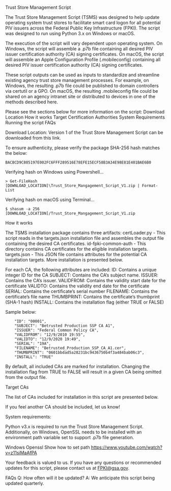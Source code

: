 Trust Store Management Script

The Trust Store Management Script (TSMS) was designed to help update operating system trust stores to facilitate smart card logon for all potential PIV issuers across the Federal Public Key Infrastructure (FPKI). The script was designed to run using Python 3.x on Windows or macOS. 

The execution of the script will vary dependent upon operating system. 
On Windows, the script will assemble a .p7b file containing all desired PIV issuer certification authority (CA) signing certificates. 
On macOS, the script will assemble an Apple Configuration Profile (.mobileconfig) containing all desired PIV issuer certification authority (CA) signing certificates. 

These script outputs can be used as inputs to standardize and streamline existing agency trust store management processes. For example, on Windows, the resulting .p7b file could be published to domain controllers via certutil or a GPO. On macOS, the resulting .mobileconfig file could be shared on an agency intranet site or distributed to devices in one of the methods described here.  

Please see the sections below for more information on the script:
Download Location
How it works
Target Certification Authorities
System Requirements
Running the script
FAQs

Download Location: 
Version 1 of the Trust Store Management Script can be downloaded from this link.

To ensure authenticity, please verify the package SHA-256 hash matches the below:
```
BACBCD9C805197E002FC6FFF289516E78EFE15ECF58B3A34E98E81E401BAE6B0
```

Verifying hash on Windows using Powershell...
```
> Get-FileHash [DOWNLOAD_LOCATION]\Trust_Store_Mangagement_Script_V1.zip | Format-List
```

Verifying hash on macOS using Terminal…
```
$ shasum -a 256 [DOWNLOAD_LOCATION]/Trust_Store_Mangagement_Script_V1.zip
```


How it works

The TSMS installation package contains three artifacts:
certLoader.py - This script reads in the targets.json installation file and assembles the output file containing the desired CA certificates.
id-fpki-common-auth - This directory contains CA certificates for the eligible installation targets. 
targets.json - This JSON file contains attributes for the potential CA installation targets. More installation is presented below.

For each CA, the following attributes are included:
ID: Contains a unique integer ID for the CA
SUBJECT: Contains the CA’s subject name.
ISSUER:  Contains the CA’s issuer.
VALIDFROM:  Contains the validity start date for the certificate
VALIDTO:  Contains the validity end date for the certificate
SERIAL: Contains the certificate’s serial number
FILENAME: Contains the certificate’s file name
THUMBPRINT: Contains the certificate’s thumbprint (SHA-1 hash)
INSTALL: Contains the installation flag (either TRUE or FALSE)

Sample below:

```
    "ID": "00001",
    "SUBJECT": "Betrusted Production SSP CA A1",
    "ISSUER": "Federal Common Policy CA",
    "VALIDFROM": "12/9/2010 19:55",
    "VALIDTO": "12/9/2020 19:49",
    "SERIAL": "19A",
    "FILENAME": "Betrusted_Production_SSP_CA_A1.cer",
    "THUMBPRINT": "0601bbdad5a28231bc9436750b4f3a484bab06c3",
    "INSTALL": "TRUE"
```

By default, all included CAs are marked for installation. Changing the installation flag from TRUE to FALSE will result in a given CA being omitted from the output file.

Target CAs

The list of CAs included for installation in this script are presented below.

If you feel another CA should be included, let us know!


System requirements:

Python v3.x is required to run the Trust Store Management Script. Additionally, on Windows, OpenSSL needs to be installed with an environment path variable set to support .p7b file generation.

Windows
Openssl
Show how to set path https://www.youtube.com/watch?v=z11siMaAfPA

Your feedback is valued to us. If you have any questions or recommended updates for this script, please contact us at FPKI@gsa.gov.


FAQs
Q: How often will it be updated?
A: We anticipate this script being updated quarterly. 

